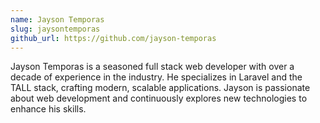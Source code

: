 ```yaml
---
name: Jayson Temporas
slug: jaysontemporas
github_url: https://github.com/jayson-temporas
---
```


Jayson Temporas is a seasoned full stack web developer with over a decade of experience in the industry. He specializes in Laravel and the TALL stack, crafting modern, scalable applications. Jayson is passionate about web development and continuously explores new technologies to enhance his skills.
